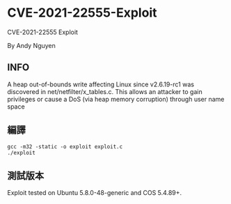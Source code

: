 # CVE-2021-22555-Exploit
CVE-2021-22555 Exploit

By Andy Nguyen

## INFO
A heap out-of-bounds write affecting Linux since v2.6.19-rc1 was discovered in net/netfilter/x_tables.c. This allows an attacker to gain privileges or cause a DoS (via heap memory corruption) through user name space


## 編譯
```
gcc -m32 -static -o exploit exploit.c
./exploit
```

## 測試版本
Exploit tested on Ubuntu 5.8.0-48-generic and COS 5.4.89+.
